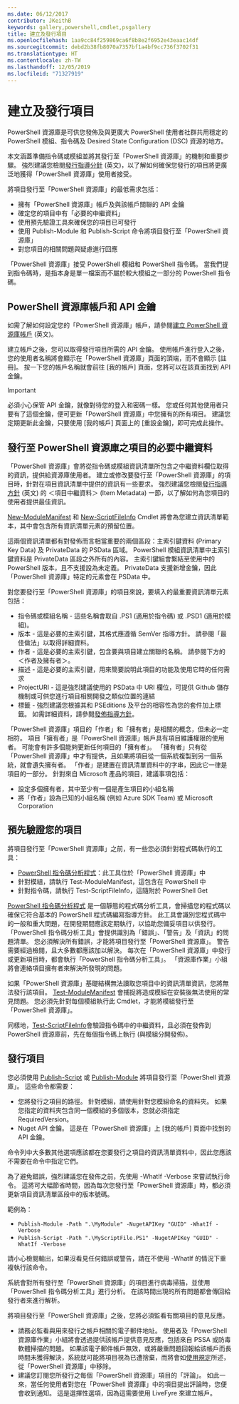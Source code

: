 ```yaml
---
ms.date: 06/12/2017
contributor: JKeithB
keywords: gallery,powershell,cmdlet,psgallery
title: 建立及發行項目
ms.openlocfilehash: 1aa9cc84f259869ca6f8b8e2f6952e43eaac14df
ms.sourcegitcommit: debd2b38fb8070a7357bf1a4bf9cc736f3702f31
ms.translationtype: HT
ms.contentlocale: zh-TW
ms.lasthandoff: 12/05/2019
ms.locfileid: "71327919"
---
```

# <a name="creating-and-publishing-an-item"></a>建立及發行項目

PowerShell 資源庫是可供您發佈及與更廣大 PowerShell 使用者社群共用穩定的 PowerShell 模組、指令碼及 Desired State Configuration (DSC) 資源的地方。

本文涵蓋準備指令碼或模組並將其發行至「PowerShell 資源庫」的機制和重要步驟。 強烈建議您檢閱[發行指導分針](../../concepts/publishing-guidelines.md) \(英文\)，以了解如何確保您發行的項目將更廣泛地獲得「PowerShell 資源庫」使用者接受。

將項目發行至「PowerShell 資源庫」的最低需求包括：

- 擁有「PowerShell 資源庫」帳戶及與該帳戶關聯的 API 金鑰
- 確定您的項目中有「必要的中繼資料」
- 使用預先驗證工具來確保您的項目已可發行
- 使用 Publish-Module 和 Publish-Script 命令將項目發行至「PowerShell 資源庫」
- 對您項目的相關問題與疑慮進行回應

「PowerShell 資源庫」接受 PowerShell 模組和 PowerShell 指令碼。 當我們提到指令碼時，是指本身是單一檔案而不屬於較大模組之一部分的 PowerShell 指令碼。

## <a name="powershell-gallery-account-and-api-key"></a>PowerShell 資源庫帳戶和 API 金鑰

如需了解如何設定您的「PowerShell 資源庫」帳戶，請參閱[建立 PowerShell 資源庫帳戶](creating-an-account.md) \(英文\)。

建立帳戶之後，您可以取得發行項目所需的 API 金鑰。 使用帳戶進行登入之後，您的使用者名稱將會顯示在「PowerShell 資源庫」頁面的頂端，而不會顯示 [註冊]。 按一下您的帳戶名稱就會前往 [我的帳戶] 頁面，您將可以在該頁面找到 API 金鑰。

> [!IMPORTANT]
> 必須小心保管 API 金鑰，就像對待您的登入和密碼一樣。 您或任何其他使用者只要有了這個金鑰，便可更新「PowerShell 資源庫」中您擁有的所有項目。 建議您定期更新此金鑰，只要使用 [我的帳戶] 頁面上的 [重設金鑰]，即可完成此操作。

## <a name="required-metadata-for-items-published-to-the-powershell-gallery"></a>發行至 PowerShell 資源庫之項目的必要中繼資料

「PowerShell 資源庫」會將從指令碼或模組資訊清單所包含之中繼資料欄位取得的資訊，提供給資源庫使用者。 建立或修改要發行至「PowerShell 資源庫」的項目時，針對在項目資訊清單中提供的資訊有一些要求。 強烈建議您檢閱[發行指導方針](../../concepts/publishing-guidelines.md) \(英文\) 的 ＜項目中繼資料＞ (Item Metadata) 一節，以了解如何為您項目的使用者提供最佳資訊。

[New-ModuleManifest](/powershell/module/microsoft.powershell.core/new-modulemanifest) 和 [New-ScriptFileInfo](/powershell/module/PowerShellGet/New-ScriptFileInfo) Cmdlet 將會為您建立資訊清單範本，其中會包含所有資訊清單元素的預留位置。

這兩個資訊清單都有對發佈而言相當重要的兩個區段：主索引鍵資料 (Primary Key Data) 及 PrivateData 的 PSData 區域。 PowerShell 模組資訊清單中主索引鍵資料是 PrivateData 區段之外所有的內容。 主索引鍵組會繫結至使用中的 PowerShell 版本，且不支援設為未定義。 PrivateData 支援新增金鑰，因此「PowerShell 資源庫」特定的元素會在 PSData 中。

對您要發行至「PowerShell 資源庫」的項目來說，要填入的最重要資訊清單元素包括：

- 指令碼或模組名稱 - 這些名稱會取自 .PS1 (適用於指令碼) 或 .PSD1 (適用於模組)。
- 版本 - 這是必要的主索引鍵，其格式應遵循 SemVer 指導方針。 請參閱「最佳做法」以取得詳細資料。
- 作者 - 這是必要的主索引鍵，包含要與項目建立關聯的名稱。 請參閱下方的＜作者及擁有者＞。
- 描述 - 這是必要的主索引鍵，用來簡要說明此項目的功能及使用它時的任何需求
- ProjectURI - 這是強烈建議使用的 PSData 中 URI 欄位，可提供 Github 儲存機制或可供您進行項目相關開發之類似位置的連結
- 標籤 - 強烈建議您根據其和 PSEditions 及平台的相容性為您的套件加上標籤。 如需詳細資料，請參閱[發佈指導方針](../../concepts/publishing-guidelines.md#tag-your-package-with-the-compatible-pseditions-and-platforms)。

「PowerShell 資源庫」項目的「作者」和「擁有者」是相關的概念，但未必一定相符。 項目「擁有者」是「PowerShell 資源庫」帳戶具有項目維護權限的使用者。 可能會有許多個能夠更新任何項目的「擁有者」。 「擁有者」只有從「PowerShell 資源庫」中才有提供，且如果將項目從一個系統複製到另一個系統，就會遺失擁有者。 「作者」是建置在資訊清單資料中的字串，因此它一律是項目的一部分。 針對來自 Microsoft 產品的項目，建議事項包括：

- 設定多個擁有者，其中至少有一個是產生項目的小組名稱
- 將「作者」設為已知的小組名稱 (例如 Azure SDK Team) 或 Microsoft Corporation

## <a name="pre-validate-your-item"></a>預先驗證您的項目

將項目發行至「PowerShell 資源庫」之前，有一些您必須針對程式碼執行的工具：

- [PowerShell 指令碼分析程式](https://www.powershellgallery.com/packages/PSScriptAnalyzer/)：此工具位於「PowerShell 資源庫」中
- 針對模組，請執行 Test-ModuleManifest，這包含在 PowerShell 中
- 針對指令碼，請執行 Test-ScriptFileInfo，這隨附於 PowerShell Get

[PowerShell 指令碼分析程式](https://www.powershellgallery.com/packages/PSScriptAnalyzer/) 是一個靜態的程式碼分析工具，會掃描您的程式碼以確保它符合基本的 PowerShell 程式碼編寫指導方針。 此工具會識別您程式碼中的一般和重大問題，在開發期間應該定期執行，以協助您備妥項目以供發行。 「PowerShell 指令碼分析工具」會提供識別為「錯誤」、「警告」及「資訊」的問題清單。 您必須解決所有錯誤，才能將項目發行至「PowerShell 資源庫」。 警告需要經過檢閱，且大多數都應該加以解決。 每次在「PowerShell 資源庫」中發行或更新項目時，都會執行「PowerShell 指令碼分析工具」。 「資源庫作業」小組將會連絡項目擁有者來解決所發現的問題。

如果「PowerShell 資源庫」基礎結構無法讀取您項目中的資訊清單資訊，您將無法發行該項目。 [Test-ModuleManifest](/powershell/module/microsoft.powershell.core/test-modulemanifest) 會捕捉將造成模組在安裝後無法使用的常見問題。 您必須先針對每個模組執行此 Cmdlet，才能將模組發行至「PowerShell 資源庫」。

同樣地，[Test-ScriptFileInfo](/powershell/module/PowerShellGet/test-scriptfileinfo)會驗證指令碼中的中繼資料，且必須在發佈到 PowerShell 資源庫前，先在每個指令碼上執行 (與模組分開發佈)。

## <a name="publishing-items"></a>發行項目

您必須使用 [Publish-Script](/powershell/module/PowerShellGet/publish-script) 或 [Publish-Module](/powershell/module/PowerShellGet/publish-module) 將項目發行至「PowerShell 資源庫」。 這些命令都需要：

- 您將發行之項目的路徑。 針對模組，請使用針對您模組命名的資料夾。 如果您指定的資料夾包含同一個模組的多個版本，您就必須指定 RequiredVersion。
- Nuget API 金鑰。 這是在「PowerShell 資源庫」上 [我的帳戶] 頁面中找到的 API 金鑰。

命令列中大多數其他選項應該都在您要發行之項目的資訊清單資料中，因此您應該不需要在命令中指定它們。

為了避免錯誤，強烈建議您在發佈之前，先使用 -WhatIf -Verbose 來嘗試執行命令。 這將可大幅節省時間，因為每次您發行至「PowerShell 資源庫」時，都必須更新項目資訊清單區段中的版本號碼。

範例為：

* `Publish-Module -Path ".\MyModule" -NugetAPIKey "GUID" -WhatIf -Verbose`
* `Publish-Script -Path ".\MyScriptFile.PS1" -NugetAPIKey "GUID" -WhatIf -Verbose`

請小心檢閱輸出，如果沒看見任何錯誤或警告，請在不使用 -WhatIf 的情況下重複執行該命令。

系統會對所有發行至「PowerShell 資源庫」的項目進行病毒掃描，並使用「PowerShell 指令碼分析工具」進行分析。 在該時間出現的所有問題都會傳回給發行者來進行解析。

將項目發行至「PowerShell 資源庫」之後，您將必須監看有關項目的意見反應。

- 請務必監看與用來發行之帳戶相關的電子郵件地址。 使用者及「PowerShell 資源庫作業」小組將會透過提供該帳戶提供意見反應，包括來自 PSSA 或防毒軟體掃描的問題。 如果該電子郵件帳戶無效，或將嚴重問題回報給該帳戶而長時間未獲得解決，系統就可能將項目視為已遭捨棄，而將會如[使用規定](https://www.powershellgallery.com/policies/Terms)所述，從「PowerShell 資源庫」中移除。
- 建議您訂閱您所發行之每個「PowerShell 資源庫」項目的「評論」。 如此一來，當任何使用者對您在「PowerShell 資源庫」中的項目提出評論時，您便會收到通知。 這是選擇性選項，因為這需要使用 LiveFyre 來建立帳戶。
